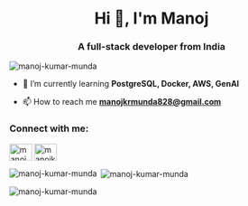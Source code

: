 <h1 align="center">Hi 👋, I'm Manoj</h1>
<h3 align="center">A full-stack developer from India</h3>

<p align="left"> <img src="https://komarev.com/ghpvc/?username=manoj-kumar-munda&label=Profile%20views&color=0e75b6&style=flat" alt="manoj-kumar-munda" /> </p>

- 🌱 I’m currently learning **PostgreSQL, Docker, AWS, GenAI**

- 📫 How to reach me **manojkrmunda828@gmail.com**

<h3 align="left">Connect with me:</h3>
<p align="left">
<a href="https://twitter.com/manojdev99" target="blank"><img align="center" src="https://raw.githubusercontent.com/rahuldkjain/github-profile-readme-generator/master/src/images/icons/Social/twitter.svg" alt="manojdev99" height="30" width="40" /></a>
<a href="https://linkedin.com/in/manojkumarmunda" target="blank"><img align="center" src="https://raw.githubusercontent.com/rahuldkjain/github-profile-readme-generator/master/src/images/icons/Social/linked-in-alt.svg" alt="manojkumarmunda" height="30" width="40" /></a>
</p>


<p><img align="left" src="https://github-readme-stats.vercel.app/api/top-langs?username=manoj-kumar-munda&show_icons=true&locale=en&layout=compact" alt="manoj-kumar-munda" /></p>

<p>&nbsp;<img align="center" src="https://github-readme-stats.vercel.app/api?username=manoj-kumar-munda&show_icons=true&locale=en" alt="manoj-kumar-munda" /></p>

<p><img align="center" src="https://github-readme-streak-stats.herokuapp.com/?user=manoj-kumar-munda&" alt="manoj-kumar-munda" /></p>
